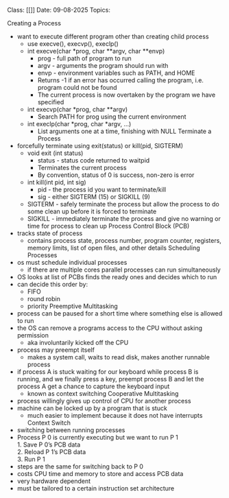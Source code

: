 Class: [[]]
Date: 09-08-2025
Topics: 

Creating a Process
 - want to execute different program other than creating child process
	 - use execve(), execvp(), execlp()
	- int execve(char \*prog, char \*\*argv, char \*\*envp)  
		 - prog - full path of program to run  
		 - argv - arguments the program should run with  
		 - envp - environment variables such as PATH, and HOME  
		 - Returns -1 if an error has occurred calling the program, i.e. program could not be found  
		 - The current process is now overtaken by the program we have specified  
	- int execvp(char \*prog, char \*\*argv)  
		- Search PATH for prog using the current environment  
	- int execlp(char \*prog, char \*argv, ...)  
		- List arguments one at a time, finishing with NULL
Terminate a Process
- forcefully terminate using exit(status) or kill(pid, SIGTERM)
	- void exit (int status)  
		- status - status code returned to waitpid  
		- Terminates the current process  
		- By convention, status of 0 is success, non-zero is error  
	- int kill(int pid, int sig)  
		- pid - the process id you want to terminate/kill  
		- sig - either SIGTERM (15) or SIGKILL (9)  
	- SIGTERM - safely terminate the process but allow the process to do some clean up before it is forced to terminate  
	- SIGKILL - immediately terminate the process and give no warning or time for  process to clean up
Process Control Block (PCB)
- tracks state of process 
	- contains process state, process number, program counter, registers, memory limits, list of open files, and other details 
Scheduling Processes 
- os must schedule individual processes 
	- if there are multiple cores parallel processes can run simultaneously
- OS looks at list of PCBs finds the ready ones and decides which to run 
- can decide this order by:
	- FIFO
	- round robin
	- priority 
Preemptive Multitasking 
- process can be paused for a short time where something else is allowed to run 
- the OS can remove a programs access to the CPU without asking permission 
	- aka involuntarily kicked off the CPU 
- process may preempt itself
	- makes a system call, waits to read disk, makes another runnable process 
- if process A is stuck waiting for our keyboard while process B is running, and we finally press a key, preempt process B and let the process A get a chance to capture the keyboard input
	- known as context switching 
Cooperative Multitasking 
- process willingly gives up control of CPU for another process 
- machine can be locked up by a program that is stuck 
	- much easier to implement because it does not have interrupts 
Context Switch
- switching between running processes 
- Process P 0 is currently executing but we want to run P 1  
		1. Save P 0’s PCB data  
		2. Reload P 1’s PCB data  
		3. Run P 1
- steps are the same for switching back to P 0
- costs CPU time and memory to store and access PCB data 
- very hardware dependent 
- must be tailored to a  certain instruction set architecture 